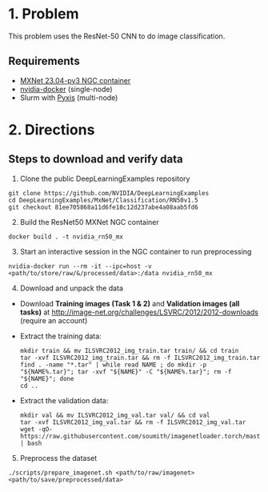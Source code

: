 # 1. Problem

This problem uses the ResNet-50 CNN to do image classification.

## Requirements
* [MXNet 23.04-py3 NGC container](https://ngc.nvidia.com/catalog/containers/nvidia:mxnet)
* [nvidia-docker](https://github.com/NVIDIA/nvidia-docker) (single-node)
* Slurm with [Pyxis](https://github.com/NVIDIA/pyxis) (multi-node)

# 2. Directions

## Steps to download and verify data

1. Clone the public DeepLearningExamples repository
```
git clone https://github.com/NVIDIA/DeepLearningExamples
cd DeepLearningExamples/MxNet/Classification/RN50v1.5
git checkout 81ee705868a11d6fe18c12d237abe4a08aab5fd6
```

2. Build the ResNet50 MXNet NGC container
```
docker build . -t nvidia_rn50_mx
```

3. Start an interactive session in the NGC container to run preprocessing
```
nvidia-docker run --rm -it --ipc=host -v <path/to/store/raw/&/processed/data>:/data nvidia_rn50_mx
```

4. Download and unpack the data
* Download **Training images (Task 1 &amp; 2)** and **Validation images (all tasks)** at http://image-net.org/challenges/LSVRC/2012/2012-downloads (require an account)
* Extract the training data:
    ```
    mkdir train && mv ILSVRC2012_img_train.tar train/ && cd train
    tar -xvf ILSVRC2012_img_train.tar && rm -f ILSVRC2012_img_train.tar
    find . -name "*.tar" | while read NAME ; do mkdir -p "${NAME%.tar}"; tar -xvf "${NAME}" -C "${NAME%.tar}"; rm -f "${NAME}"; done
    cd ..
    ```
    
* Extract the validation data:
    ```
    mkdir val && mv ILSVRC2012_img_val.tar val/ && cd val 
    tar -xvf ILSVRC2012_img_val.tar && rm -f ILSVRC2012_img_val.tar
    wget -qO- https://raw.githubusercontent.com/soumith/imagenetloader.torch/master/valprep.sh | bash
    ```

5. Preprocess the dataset
```
./scripts/prepare_imagenet.sh <path/to/raw/imagenet> <path/to/save/preprocessed/data>
```

